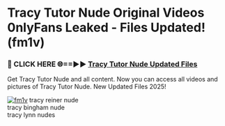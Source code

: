 # Tracy Tutor Nude Original Videos 0nlyFans Leaked - Files Updated! (fm1v)

<h3>🔴 CLICK HERE 🌐==►► <a href="https://tinyurl.com/yc6ubb5a" rel="nofollow">Tracy Tutor Nude Updated Files</a></h3>

Get Tracy Tutor Nude and all content. Now you can access all videos and pictures of Tracy Tutor Nude. New Updated Files 2025!

[![fm1v](https://i.imgur.com/7eu0CRL.gif)](https://tinyurl.com/yc6ubb5a)
tracy reiner nude<br>
tracy bingham nude<br>
tracy lynn nudes